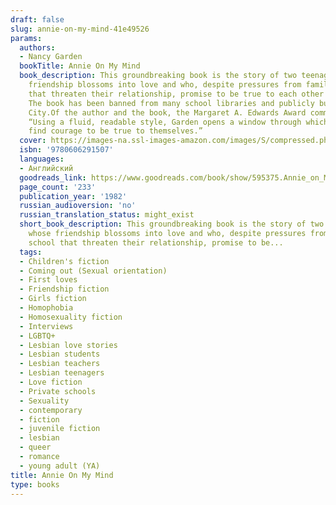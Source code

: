 ```yaml
---
draft: false
slug: annie-on-my-mind-41e49526
params:
  authors:
  - Nancy Garden
  bookTitle: Annie On My Mind
  book_description: This groundbreaking book is the story of two teenage girls whose
    friendship blossoms into love and who, despite pressures from family and school
    that threaten their relationship, promise to be true to each other and their feelings.
    The book has been banned from many school libraries and publicly burned in Kansas
    City.Of the author and the book, the Margaret A. Edwards Award committee said,
    “Using a fluid, readable style, Garden opens a window through which readers can
    find courage to be true to themselves.”
  cover: https://images-na.ssl-images-amazon.com/images/S/compressed.photo.goodreads.com/books/1388360021i/595375.jpg
  isbn: '9780606291507'
  languages:
  - Английский
  goodreads_link: https://www.goodreads.com/book/show/595375.Annie_on_My_Mind
  page_count: '233'
  publication_year: '1982'
  russian_audioversion: 'no'
  russian_translation_status: might_exist
  short_book_description: This groundbreaking book is the story of two teenage girls
    whose friendship blossoms into love and who, despite pressures from family and
    school that threaten their relationship, promise to be...
  tags:
  - Children's fiction
  - Coming out (Sexual orientation)
  - First loves
  - Friendship fiction
  - Girls fiction
  - Homophobia
  - Homosexuality fiction
  - Interviews
  - LGBTQ+
  - Lesbian love stories
  - Lesbian students
  - Lesbian teachers
  - Lesbian teenagers
  - Love fiction
  - Private schools
  - Sexuality
  - contemporary
  - fiction
  - juvenile fiction
  - lesbian
  - queer
  - romance
  - young adult (YA)
title: Annie On My Mind
type: books
---
```

